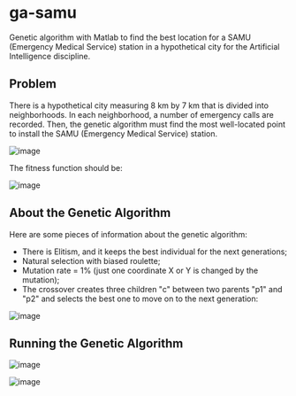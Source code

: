 # ga-samu
Genetic algorithm with Matlab to find the best location for a SAMU (Emergency Medical Service) station in a hypothetical city  for the Artificial Intelligence discipline.

## Problem

There is a hypothetical city measuring 8 km by 7 km that is divided into neighborhoods. In each neighborhood, a number of emergency calls are recorded. Then, the genetic algorithm must find the most well-located point to install the SAMU (Emergency Medical Service) station.

![image](https://github.com/hugodiasg/ga-samu/assets/80465879/08d3a6d0-09e1-4dd6-b091-d717b9fbd1d4)

The fitness function should be:

![image](https://github.com/hugodiasg/ga-samu/assets/80465879/c16a5e0c-6efa-4c46-bcad-ed0c20236f18)

## About the Genetic Algorithm

Here are some pieces of information about the genetic algorithm:
- There is Elitism, and it keeps the best individual for the next generations;
- Natural selection with biased roulette;
- Mutation rate = 1% (just one coordinate X or Y is changed by the mutation);
- The crossover creates three children "c" between two parents "p1" and "p2" and selects the best one to move on to the next generation:

![image](https://github.com/hugodiasg/ga-samu/assets/80465879/92157a48-9eba-4914-a526-b0f2a709e928)
 
## Running the Genetic Algorithm

![image](https://github.com/hugodiasg/ga-samu/assets/80465879/a3182b59-8c1c-4fb3-9aa3-75a75fb0cd96)

![image](https://github.com/hugodiasg/ga-samu/assets/80465879/3485e5bb-fdfd-4306-92fa-0d2e348d9271)

